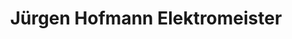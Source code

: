 ---
title: "Jürgen Hofmann Elektromeister"
url: /roettenbach/juergen-hofmann-elektromeister/
shop: Elektronik
---